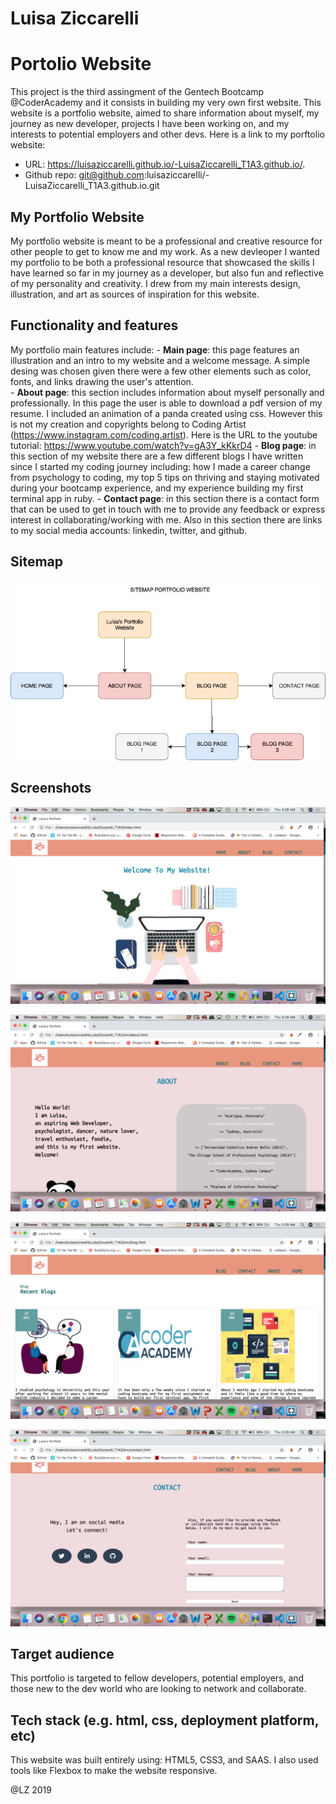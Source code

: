 # Luisa Ziccarelli
# Portolio Website

This project is the third assingment of the Gentech Bootcamp @CoderAcademy and it consists in building my very own first website. This website is a portfolio website, aimed to share information about myself, my journey as new developer, projects I have been working on, and my interests to potential employers and other devs. Here is a link to my porftolio website: 

- URL: https://luisaziccarelli.github.io/-LuisaZiccarelli_T1A3.github.io/.
- Github repo: git@github.com:luisaziccarelli/-LuisaZiccarelli_T1A3.github.io.git

## My Portfolio Website
My portfolio website is meant to be a professional and creative resource for other people to get to know me and my work. As a new devleoper I wanted my portfolio to be both a professional resource that showcased the skills I have learned so far in my journey as a developer, but also fun and reflective of my personality and creativity. I drew from my main interests design, illustration, and art as sources of inspiration for this website.

## Functionality and features
My portfolio main features include:
    - **Main page**: this page features an illustration and an intro to my website and a welcome message. A simple desing was chosen given there were a few other elements such as color, fonts, and links drawing the user's attention.   
    - **About page**: this section includes information about myself personally and professionally. In this page the user is able to download a pdf version of my resume. I included an animation of a panda created using css. However this is not my creation and copyrights belong to Coding Artist (https://www.instagram.com/coding.artist).
    Here is the URL to the youtube tutorial: https://www.youtube.com/watch?v=gA3Y_kKkrD4
    - **Blog page**: in this section of my website there are a few different blogs I have written since I started my coding journey including: how I made a career change from psychology to coding, my top 5 tips on thriving and staying motivated during your bootcamp experience, and my experience building my first terminal app in ruby. 
    - **Contact page**: in this section there is a contact form that can be used to get in touch with me to provide any feedback or express interest in collaborating/working with me. Also in this section there are links to my social media accounts: linkedin, twitter, and github.

## Sitemap

![Sitemap](/resources/Sitemaps_T1A3.jpg)

## Screenshots

![Screenshot_Home](/img/Homepage_screenshot.jpeg)

![Screenshot_About](/img/About_screenshot.jpeg)

![Screenshot_Blog](/img/Blog_screenshot.jpeg)

![Screenshot_Contact](/img/contact_screenshots.jpeg)


## Target audience
This portfolio is targeted to fellow developers, potential employers, and those new to the dev world who are looking to network and collaborate. 

## Tech stack (e.g. html, css, deployment platform, etc)
This website was built entirely using: HTML5, CSS3, and SAAS. I also used tools like Flexbox to make the website responsive. 



@LZ 2019